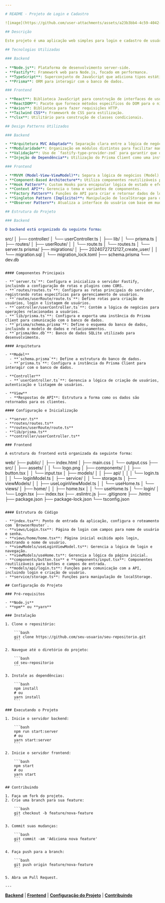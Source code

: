 ```yaml
---

# README - Projeto de Login e Cadastro

![image](https://github.com/user-attachments/assets/a23b3bb4-4c59-4042-b1f4-0f62ddea0b2d)

## Descrição

Este projeto é uma aplicação web simples para login e cadastro de usuários, construída com uma stack moderna de tecnologias web. A aplicação segue o padrão de design **MVVM** (Model-View-ViewModel) e utiliza uma arquitetura baseada em componentes para promover modularidade e reutilização.
 
## Tecnologias Utilizadas

### Backend
 
- **Node.js**: Plataforma de desenvolvimento server-side.
- **Fastify**: Framework web para Node.js, focado em performance.
- **TypeScript**: Superconjunto de JavaScript que adiciona tipos estáticos.
- **Prisma**: ORM para interagir com o banco de dados.

### Frontend

- **React**: Biblioteca JavaScript para construção de interfaces de usuário.
- **ReactDOM**: Pacote que fornece métodos específicos do DOM para o nível superior da aplicação.
- **Axios**: Biblioteca para fazer requisições HTTP.
- **Tailwind CSS**: Framework de CSS para estilização.
- **clsx**: Utilitário para construção de classes condicionais.

## Design Patterns Utilizados

### Backend

- **Arquitetura MVC Adaptada**: Separação clara entre a lógica de negócios, a configuração e o roteamento.
- **Modularidade**: Organização em módulos distintos para facilitar manutenção e escalabilidade.
- **Validação**: Uso de `fastify-type-provider-zod` para garantir que os dados das requisições estejam corretos.
- **Injeção de Dependência**: Utilização do Prisma Client como uma instância compartilhada para interagir com o banco de dados.

### Frontend

- **MVVM (Model-View-ViewModel)**: Separa a lógica de negócios (Model), a interface do usuário (View) e a lógica de apresentação (ViewModel).
- **Component-Based Architecture**: Utiliza componentes reutilizáveis para construir a interface do usuário.
- **Hook Pattern**: Custom Hooks para encapsular lógica de estado e efeitos colaterais.
- **Context API**: Gerencia o tema e variantes de componentes.
- **Factory Pattern**: Funções de API para criar e retornar dados de login e cadastro.
- **Singleton Pattern (Implícito)**: Manipulação de localStorage para dados persistentes.
- **Observer Pattern**: Atualiza a interface do usuário com base em mudanças de estado e dados.

## Estrutura do Projeto

### Backend

O backend está organizado da seguinte forma:

```
src/
│
├── controller/
│   └── userController.ts
│
├── lib/
│   └── prisma.ts
│
├── routes/
│   ├── userRoute/
│   │   └── route.ts
│   └── routes.ts
│
└── server.ts
prisma/
├── migrations/
│   ├── 20240727212127_create_user/
│   │   └── migration.sql
│   └── migration_lock.toml
├── schema.prisma
└── dev.db
```

#### Componentes Principais

- **`server.ts`**: Configura e inicializa o servidor Fastify, incluindo a configuração de rotas e plugins como CORS.
- **`routes/routes.ts`**: Configura as rotas principais do servidor, registrando rotas específicas para gerenciamento de usuários.
- **`routes/userRoute/route.ts`**: Define rotas para criação de usuários, login e listagem de usuários.
- **`controller/userController.ts`**: Contém a lógica de negócios para operações relacionadas a usuários.
- **`lib/prisma.ts`**: Configura e exporta uma instância do Prisma Client para comunicação com o banco de dados.
- **`prisma/schema.prisma`**: Define o esquema do banco de dados, incluindo o modelo de dados e relacionamentos.
- **`prisma/dev.db`**: Banco de dados SQLite utilizado para desenvolvimento.

#### Arquitetura

- **Model**
  - **`schema.prisma`**: Define a estrutura do banco de dados.
  - **`prisma.ts`**: Configura a instância do Prisma Client para interagir com o banco de dados.

- **Controller**
  - **`userController.ts`**: Gerencia a lógica de criação de usuários, autenticação e listagem de usuários.

- **View**
  - **Respostas de API**: Estrutura a forma como os dados são retornados para os clientes.

#### Configuração e Inicialização

- **server.ts**
- **routes/routes.ts**
- **routes/userRoute/route.ts**
- **lib/prisma.ts**
- **controller/userController.ts**

### Frontend

A estrutura do frontend está organizada da seguinte forma:

```
web/
├── public/
│   ├── index.html
│   ├── main.css
│   └── output.css
├── src/
│   ├── assets/
│   │   └── logo.png
│   ├── components/
│   │   ├── button.tsx
│   │   └── input.tsx
│   ├── models/
│   │   ├── api/
│   │   │   └── login.ts
│   │   └── loginModel.ts
│   ├── service/
│   │   └── storage.ts
│   ├── viewModels/
│   │   ├── useLoginViewModel.ts
│   │   └── useHome.ts
│   └── views/
│       ├── home/
│       │   ├── home.tsx
│       │   └── useHome.ts
│       └── login/
│           └── Login.tsx
├── index.tsx
├── .eslintrc.js
├── .gitignore
├── .hintrc
├── package.json
├── package-lock.json
└── tsconfig.json
```

#### Estrutura do Código

- **index.tsx**: Ponto de entrada da aplicação, configura o roteamento com `BrowserRouter`.
- **views/Login.tsx**: Página de login com campos para nome de usuário e senha.
- **views/home/home.tsx**: Página inicial exibida após login, mostrando o nome de usuário.
- **viewModels/useLoginViewModel.ts**: Gerencia a lógica de login e navegação.
- **viewModels/useHome.ts**: Gerencia a lógica da página inicial.
- **components/button.tsx** e **components/input.tsx**: Componentes reutilizáveis para botões e campos de entrada.
- **models/api/login.ts**: Funções para comunicação com a API, incluindo login e criação de usuário.
- **service/storage.ts**: Funções para manipulação de localStorage.

## Configuração do Projeto

### Pré-requisitos

- **Node.js**
- **npm** ou **yarn**

### Instalação

1. Clone o repositório:

    ```bash
    git clone https://github.com/seu-usuario/seu-repositorio.git
    ```

2. Navegue até o diretório do projeto:

    ```bash
    cd seu-repositorio
    ```

3. Instale as dependências:

    ```bash
    npm install
    # ou
    yarn install
    ```

### Executando o Projeto

1. Inicie o servidor backend:

    ```bash
    npm run start:server
    # ou
    yarn start:server
    ```

2. Inicie o servidor frontend:

    ```bash
    npm start
    # ou
    yarn start
    ```

## Contribuindo

1. Faça um fork do projeto.
2. Crie uma branch para sua feature:

    ```bash
    git checkout -b feature/nova-feature
    ```

3. Commit suas mudanças:

    ```bash
    git commit -am 'Adiciona nova feature'
    ```

4. Faça push para a branch:

    ```bash
    git push origin feature/nova-feature
    ```

5. Abra um Pull Request.

---
```


**[Backend](#backend)** | **[Frontend](#frontend)** | **[Configuração do Projeto](#configuração-do-projeto)** | **[Contribuindo](#contribuindo)**
